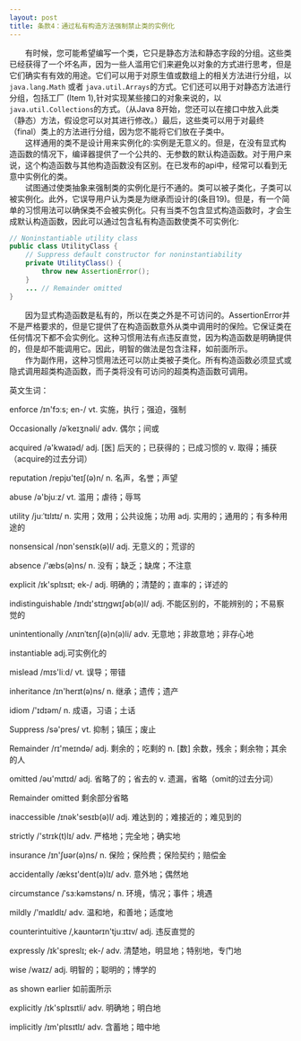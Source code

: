 ```yaml
---
layout: post
title: 条款4：通过私有构造方法强制禁止类的实例化
---
```

&emsp;&emsp;有时候，您可能希望编写一个类，它只是静态方法和静态字段的分组。这些类已经获得了一个坏名声，因为一些人滥用它们来避免以对象的方式进行思考，但是它们确实有有效的用途。它们可以用于对原生值或数组上的相关方法进行分组，以`java.lang.Math` 或者 `java.util.Arrays`的方式。它们还可以用于对静态方法进行分组，包括工厂 (Item 1),针对实现某些接口的对象来说的，以`java.util.Collections`的方式。（从Java 8开始，您还可以在接口中放入此类（静态）方法，假设您可以对其进行修改。）最后，这些类可以用于对最终（final）类上的方法进行分组，因为您不能将它们放在子类中。<br/>
&emsp;&emsp;这样通用的类不是设计用来实例化的:实例是无意义的。但是，在没有显式构造函数的情况下，编译器提供了一个公共的、无参数的默认构造函数。对于用户来说，这个构造函数与其他构造函数没有区别。在已发布的api中，经常可以看到无意中实例化的类。<br/>
&emsp;&emsp;试图通过使类抽象来强制类的实例化是行不通的。类可以被子类化，子类可以被实例化。此外，它误导用户认为类是为继承而设计的(条目19)。但是，有一个简单的习惯用法可以确保类不会被实例化。只有当类不包含显式构造函数时，才会生成默认构造函数，因此可以通过包含私有构造函数使类不可实例化:<br/>
```java
// Noninstantiable utility class
public class UtilityClass {
    // Suppress default constructor for noninstantiability
    private UtilityClass() {
        throw new AssertionError();
    }
    ... // Remainder omitted
}
```
&emsp;&emsp;因为显式构造函数是私有的，所以在类之外是不可访问的。AssertionError并不是严格要求的，但是它提供了在构造函数意外从类中调用时的保险。它保证类在任何情况下都不会实例化。这种习惯用法有点违反直觉，因为构造函数是明确提供的，但是却不能调用它。因此，明智的做法是包含注释，如前面所示。<br/>
&emsp;&emsp;作为副作用，这种习惯用法还可以防止类被子类化。所有构造函数必须显式或隐式调用超类构造函数，而子类将没有可访问的超类构造函数可调用。<br/>

英文生词：

enforce /ɪn'fɔːs; en-/ 
vt. 实施，执行；强迫，强制

Occasionally /əˈkeɪʒnəli/ 
adv. 偶尔；间或

acquired /ə'kwaɪəd/
adj. [医] 后天的；已获得的；已成习惯的
v. 取得；捕获（acquire的过去分词）

reputation /repjʊ'teɪʃ(ə)n/
n. 名声，名誉；声望

abuse /ə'bjuːz/
vt. 滥用；虐待；辱骂

utility /juːˈtɪlɪtɪ/ 
n. 实用；效用；公共设施；功用
adj. 实用的；通用的；有多种用途的

nonsensical /nɒn'sensɪk(ə)l/
adj. 无意义的；荒谬的

absence /'æbs(ə)ns/ 
n. 没有；缺乏；缺席；不注意

explicit  /ɪk'splɪsɪt; ek-/ 
adj. 明确的；清楚的；直率的；详述的

indistinguishable /ɪndɪ'stɪŋgwɪʃəb(ə)l/ 
adj. 不能区别的，不能辨别的；不易察觉的

unintentionally /ʌnɪnˈtɛnʃ(ə)n(ə)li/ 
adv. 无意地；非故意地；非存心地

instantiable 
adj.可实例化的

mislead /mɪs'liːd/ 
vt. 误导；带错

inheritance /ɪn'herɪt(ə)ns/ 
n. 继承；遗传；遗产

idiom /'ɪdɪəm/ 
n. 成语，习语；土话

Suppress /sə'pres/
vt. 抑制；镇压；废止

Remainder /rɪ'meɪndə/ 
adj. 剩余的；吃剩的
n. [数] 余数，残余；剩余物；其余的人

omitted /əʊ'mɪtɪd/
adj. 省略了的；省去的
v. 遗漏，省略（omit的过去分词）

Remainder omitted
剩余部分省略

inaccessible /ɪnək'sesɪb(ə)l/ 
adj. 难达到的；难接近的；难见到的

strictly /'strɪk(t)lɪ/
adv. 严格地；完全地；确实地

insurance /ɪn'ʃʊər(ə)ns/
n. 保险；保险费；保险契约；赔偿金

accidentally  /æksɪ'dent(ə)lɪ/ 
adv. 意外地；偶然地

circumstance /ˈsɜ:kəmstəns/ 
n. 环境，情况；事件；境遇

mildly /'maɪldlɪ/ 
adv. 温和地，和善地；适度地

counterintuitive /,kaʊntərɪn'tjuːɪtɪv/ 
adj. 违反直觉的

expressly /ɪk'spreslɪ; ek-/ 
adv. 清楚地，明显地；特别地，专门地

wise /waɪz/ 
adj. 明智的；聪明的；博学的

as shown earlier
如前面所示

explicitly /ɪk'splɪsɪtli/ 
adv. 明确地；明白地

implicitly /ɪm'plɪsɪtlɪ/
adv. 含蓄地；暗中地